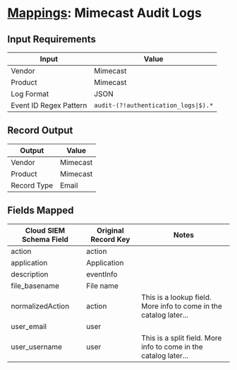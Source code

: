 # [Mappings](README.md): Mimecast Audit Logs

## Input Requirements

|Input|Value|
|-----|-----|
|Vendor|Mimecast|
|Product|Mimecast|
|Log Format|JSON|
|Event ID Regex Pattern|`audit-(?!authentication_logs\|$).*`|

## Record Output

|Output|Value|
|------|-----|
|Vendor|Mimecast|
|Product|Mimecast|
|Record Type|Email|

## Fields Mapped

|Cloud SIEM Schema Field|Original Record Key|Notes|
|-----------------------|-------------------|-----|
|action|action||
|application|Application||
|description|eventInfo||
|file_basename|File name||
|normalizedAction|action|This is a lookup field. More info to come in the catalog later...|
|user_email|user||
|user_username|user|This is a split field. More info to come in the catalog later...|

